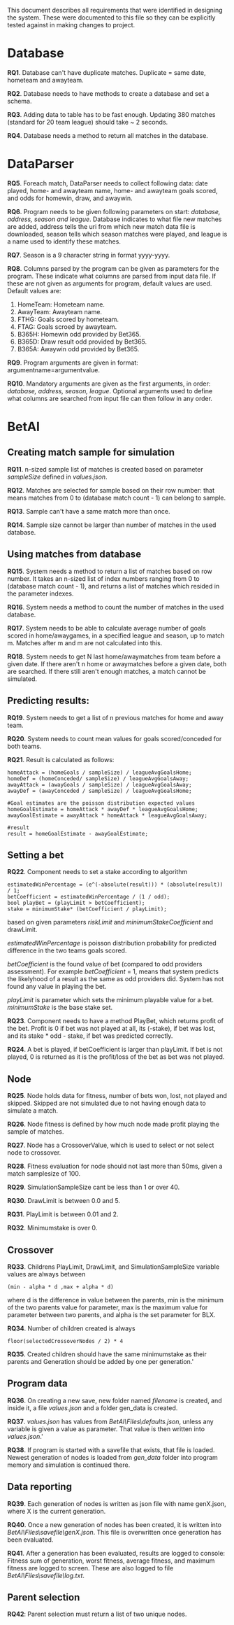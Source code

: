 This document describes all requirements that were identified in designing the system.
These were documented to this file so they can be explicitly tested against in making changes
to project.

# Database

**RQ1**. Database can't have duplicate matches. Duplicate = same date, hometeam and awayteam.

**RQ2**. Database needs to have methods to create a database and set a schema.

**RQ3**. Adding data to table has to be fast enough. Updating 380 matches (standard for 20 team league)
  should take ~ 2 seconds.
  
**RQ4**. Database needs a method to return all matches in the database.

# DataParser

**RQ5**. Foreach match, DataParser needs to collect following data:
date played, home- and awayteam name, home- and awayteam goals scored, and odds
for homewin, draw, and awaywin. 

**RQ6**. Program needs to be given following parameters on start:
*database, address, season and league*. Database indicates to what file new matches are added, 
address tells the uri from which new match data file is downloaded, season tells which season matches
were played, and league is a name used to identify these matches. 

**RQ7**. Season is a 9 character string in format yyyy-yyyy. 


**RQ8**. Columns parsed by the program can be given as parameters for the program. These
indicate what columns are parsed from input data file. 
If these are not given as arguments for program, default values are used. Default values are:
1. HomeTeam: Hometeam name.
2. AwayTeam: Awayteam name.
3. FTHG: Goals scored by hometeam.
4. FTAG: Goals scroed by awayteam.
5. B365H: Homewin odd provided by Bet365.
6. B365D: Draw result odd provided by Bet365.
7. B365A: Awaywin odd provided by Bet365. 

**RQ9**. Program arguments are given in format: argumentname=argumentvalue.

**RQ10**. Mandatory arguments are given as the first arguments, in order: 
*database, address, season, league*. Optional arguments used to define what columns are searched
from input file can then follow in any order. 

# BetAI

## Creating match sample for simulation

**RQ11**. n-sized sample list of matches is created based on parameter *sampleSize* 
defined in *values.json*. 

**RQ12**. Matches are selected for sample based on their row number: that means 
matches from 0 to (database match count - 1) can belong to sample.

**RQ13**. Sample can't have a same match more than once.

**RQ14**. Sample size cannot be larger than number of matches in the used database.

## Using matches from database

**RQ15**. System needs a method to return a list of matches
based on row number. It takes an n-sized list of index numbers ranging from 0 to 
(database match count - 1), and returns a list of matches which resided in the parameter indexes.

**RQ16**. System needs a method to count the number of matches in the used database.

**RQ17**. System needs to be able to calculate average number of goals scored in home/awaygames, 
in a specified league and season, up to match m. Matches after m and m are not calculated into this.

**RQ18**. System needs to get N last home/awaymatches from team before a given date. If there aren't
n home or awaymatches before a given date, both are searched. If there still aren't enough matches,
a match cannot be simulated.

## Predicting results:
**RQ19**. System needs to get a list of n previous matches for home and away team.

**RQ20**. System needs to count mean values for goals scored/conceded for both teams.

**RQ21**. Result is calculated as follows:
```
homeAttack = (homeGoals / sampleSize) / leagueAvgGoalsHome;
homeDef = (homeConceded/ sampleSize) / leagueAvgGoalsAway;
awayAttack = (awayGoals / sampleSize) / leagueAvgGoalsAway;
awayDef = (awayConceded / sampleSize) / leagueAvgGoalsHome;

#Goal estimates are the poisson distribution expected values
homeGoalEstimate = homeAttack * awayDef * leagueAvgGoalsHome;
awayGoalEstimate = awayAttack * homeAttack * leagueAvgGoalsAway;

#result
result = homeGoalEstimate - awayGoalEstimate;
```

## Setting a bet
**RQ22**. Component needs to set a stake according to algorithm
```
estimatedWinPercentage = (e^(-absolute(result))) * (absolute(result)) / 1; 
betCoefficient = estimatedWinPercentage / (1 / odd); 
bool playBet = (playLimit > betCoefficient);
stake = minimumStake* (betCoefficient / playLimit);
```
based on given parameters *riskLimit* and *minimumStakeCoefficient* and drawLimit.

*estimatedWinPercentage* is poisson distribution probability for 
predicted difference in the two teams goals scored. 

*betCoefficient* is the found value of bet (compared to odd providers assessment).
For example *betCoefficient* = 1, means that
system predicts the likelyhood of a result as the same
as odd providers did. System has not found any value in 
playing the bet.
 
*playLimit* is parameter which sets the minimum playable
value for a bet. 
*minimumStake* is the base stake set.

**RQ23**. Component needs to have a method PlayBet, which returns
profit of the bet. Profit is 0 if bet was not played at all,
its (-stake), if bet was lost, and its stake * odd - stake, if bet was
predicted correctly.

**RQ24**. A bet is played, if betCoefficient is larger 
than playLimit. If bet is not played, 0 is returned
as it is the profit/loss of the bet as bet was not played. 

## Node
**RQ25**. Node holds data for fitness, number of bets won, lost, not played and 
skipped. Skipped are not simulated due to not having enough data to simulate a match.
 
**RQ26**. Node fitness is defined by how much node made profit playing the sample of matches.
 
**RQ27**. Node has a CrossoverValue, which is used to select or not select node to crossover. 

**RQ28**. Fitness evaluation for node should not last more than 50ms, given a match samplesize
of 100. 

**RQ29**. SimulationSampleSize cant be less than 1 or over 40.

**RQ30**. DrawLimit is between 0.0 and 5.

**RQ31**. PlayLimit is between 0.01 and 2.

**RQ32**. Minimumstake is over 0.

## Crossover

**RQ33**. Childrens PlayLimit, DrawLimit, and SimulationSampleSize variable values are always between 
```
(min - alpha * d ,max + alpha * d)
```
where d is the difference in value between the parents,
min is the minimum of the two parents value for parameter, max
is the maximum value for parameter between two parents, and alpha
is the set parameter for BLX.

**RQ34**. Number of children created is always 
```
floor(selectedCrossoverNodes / 2) * 4
```

**RQ35**. Created children should have the same minimumstake as their parents
and Generation should be added by one per generation.'

## Program data

**RQ36**. On creating a new save, new folder named *filename* is created, and inside it, a file *values.json*
and a folder gen_data is created. 


**RQ37**. *values.json* has values from *BetAI\Files\defaults.json*, unless any variable is given a value as
parameter. That value is then written into *values.json*.'

**RQ38**. If program is started with a savefile that exists, that file is loaded. Newest
generation of nodes is loaded from *gen_data* folder into program memory and simulation is continued
there.

## Data reporting

**RQ39**. Each generation of nodes is written as json file with name genX.json, where X is the
current generation. 


**RQ40**. Once a new generation of nodes has been created, it is written into *BetAI\Files\savefile\genX.json*.
This file is overwritten once generation has been evaluated.


**RQ41**. After a generation has been evaluated, results are logged to console:
Fitness sum of generation, worst fitness, average fitness, and maximum fitness are logged to screen.
These are also logged to file *BetAI\Files\savefile\log.txt*.

## Parent selection

**RQ42**: Parent selection must return a list of two unique nodes. 